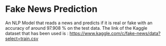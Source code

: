 # Fake News Prediction
An NLP Model that reads a news and predicts if it is real or fake with an accuracy of around 97.908 % on the test data.
The link of the Kaggle dataset that has been used is : https://www.kaggle.com/c/fake-news/data?select=train.csv

